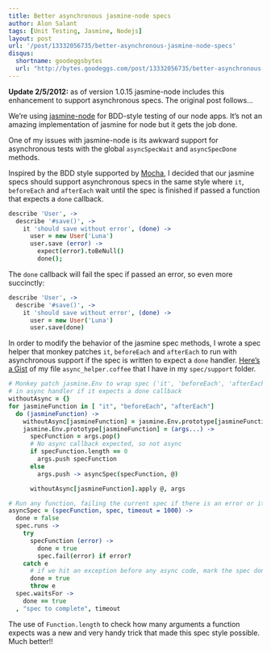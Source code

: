 ```yaml
---
title: Better asynchronous jasmine-node specs
author: Alon Salant
tags: [Unit Testing, Jasmine, Nodejs]
layout: post
url: '/post/13332056735/better-asynchronous-jasmine-node-specs'
disqus:
  shortname: goodeggsbytes
  url: "http://bytes.goodeggs.com/post/13332056735/better-asynchronous-jasmine-node-specs"
---
```


<p><b>Update 2/5/2012:</b> as of version 1.0.15 jasmine-node includes this enhancement to support asynchronous specs. The original post follows&#8230;</p>

<p>We&#8217;re using <a href="https://github.com/mhevery/jasmine-node">jasmine-node</a> for BDD-style testing of our node apps. It&#8217;s not an amazing implementation of jasmine for node but it gets the job done.</p>

<p>One of my issues with jasmine-node is its awkward support for asynchronous tests with the global <code>asyncSpecWait</code> and <code>asyncSpecDone</code> methods.</p>

<p>Inspired by the BDD style supported by <a href="http://visionmedia.github.com/mocha">Mocha</a>, I <!-- more -->decided that our jasmine specs should support asynchronous specs in the same style where <code>it</code>, <code>beforeEach</code> and <code>afterEach</code> wait until the spec is finished if passed a function that expects a <code>done</code> callback.</p>

``` coffee
describe 'User', ->
  describe '#save()', ->
    it 'should save without error', (done) ->
      user = new User('Luna')
      user.save (error) ->
        expect(error).toBeNull()
        done();
```

<p>The <code>done</code> callback will fail the spec if passed an error, so even more succinctly:</p>

``` coffee
describe 'User', ->
  describe '#save()', ->
    it 'should save without error', (done) ->
      user = new User('Luna')
      user.save(done)
```

<p>In order to modify the behavior of the jasmine spec methods, I wrote a spec helper that monkey patches <code>it</code>, <code>beforeEach</code> and <code>afterEach</code> to run with asynchronous support if the spec is written to expect a <code>done</code> handler. <a href="http://gist.github.com/1394976">Here&#8217;s a Gist</a> of my file <code>async_helper.coffee</code> that I have in my <code>spec/support</code> folder.</p>

``` coffee
# Monkey patch jasmine.Env to wrap spec ('it', 'beforeEach', 'afterEach')
# in async handler if it expects a done callback
withoutAsync = {}
for jasmineFunction in [ "it", "beforeEach", "afterEach"]
  do (jasmineFunction) ->
    withoutAsync[jasmineFunction] = jasmine.Env.prototype[jasmineFunction]
    jasmine.Env.prototype[jasmineFunction] = (args...) ->
      specFunction = args.pop()
      # No async callback expected, so not async
      if specFunction.length == 0
        args.push specFunction
      else
        args.push -> asyncSpec(specFunction, @)

      withoutAsync[jasmineFunction].apply @, args

# Run any function, failing the current spec if there is an error or it times out
asyncSpec = (specFunction, spec, timeout = 1000) ->
  done = false
  spec.runs ->
    try
      specFunction (error) ->
        done = true
        spec.fail(error) if error?
    catch e
      # if we hit an exception before any async code, mark the spec done
      done = true
      throw e
  spec.waitsFor ->
    done == true
  , "spec to complete", timeout
```

<p>The use of <code>Function.length</code> to check how many arguments a function expects was a new and very handy trick that made this spec style possible. Much better!!</p>

